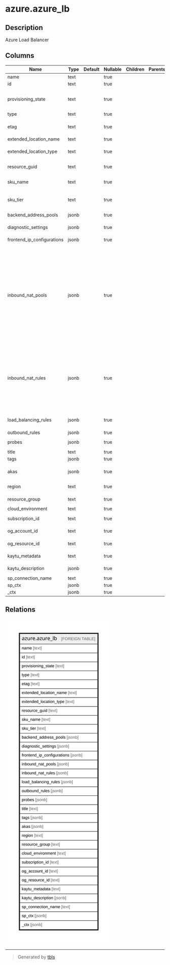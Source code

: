# azure.azure_lb

## Description

Azure Load Balancer

## Columns

| Name | Type | Default | Nullable | Children | Parents | Comment |
| ---- | ---- | ------- | -------- | -------- | ------- | ------- |
| name | text |  | true |  |  | The resource name. |
| id | text |  | true |  |  | The resource ID. |
| provisioning_state | text |  | true |  |  | The provisioning state of the load balancer resource. Possible values include: 'Succeeded', 'Updating', 'Deleting', 'Failed'. |
| type | text |  | true |  |  | The resource type. |
| etag | text |  | true |  |  | A unique read-only string that changes whenever the resource is updated. |
| extended_location_name | text |  | true |  |  | The name of the extended location. |
| extended_location_type | text |  | true |  |  | The type of the extended location. Possible values include: 'ExtendedLocationTypesEdgeZone'. |
| resource_guid | text |  | true |  |  | The resource GUID property of the load balancer resource. |
| sku_name | text |  | true |  |  | Name of the load balancer SKU. Possible values include: 'Basic', 'Standard', 'Gateway'. |
| sku_tier | text |  | true |  |  | Tier of the load balancer SKU. Possible values include: 'Regional', 'Global'. |
| backend_address_pools | jsonb |  | true |  |  | Collection of backend address pools used by the load balancer. |
| diagnostic_settings | jsonb |  | true |  |  | A list of active diagnostic settings for the load balancer. |
| frontend_ip_configurations | jsonb |  | true |  |  | Object representing the frontend IPs to be used for the load balancer. |
| inbound_nat_pools | jsonb |  | true |  |  | Defines an external port range for inbound NAT to a single backend port on NICs associated with the load balancer. Inbound NAT rules are created automatically for each NIC associated with the Load Balancer using an external port from this range. Defining an Inbound NAT pool on the Load Balancer is mutually exclusive with defining inbound Nat rules. Inbound NAT pools are referenced from virtual machine scale sets. NICs that are associated with individual virtual machines cannot reference an inbound NAT pool. They have to reference individual inbound NAT rules. |
| inbound_nat_rules | jsonb |  | true |  |  | Collection of inbound NAT Rules used by the load balancer. Defining inbound NAT rules on the load balancer is mutually exclusive with defining an inbound NAT pool. Inbound NAT pools are referenced from virtual machine scale sets. NICs that are associated with individual virtual machines cannot reference an Inbound NAT pool. They have to reference individual inbound NAT rules. |
| load_balancing_rules | jsonb |  | true |  |  | Object collection representing the load balancing rules Gets the provisioning. |
| outbound_rules | jsonb |  | true |  |  | The outbound rules. |
| probes | jsonb |  | true |  |  | Collection of probe objects used in the load balancer. |
| title | text |  | true |  |  | Title of the resource. |
| tags | jsonb |  | true |  |  | A map of tags for the resource. |
| akas | jsonb |  | true |  |  | Array of globally unique identifier strings (also known as) for the resource. |
| region | text |  | true |  |  | The Azure region/location in which the resource is located. |
| resource_group | text |  | true |  |  | The resource group which holds this resource. |
| cloud_environment | text |  | true |  |  | The Azure Cloud Environment. |
| subscription_id | text |  | true |  |  | The Azure Subscription ID in which the resource is located. |
| og_account_id | text |  | true |  |  | The Platform Account ID in which the resource is located. |
| og_resource_id | text |  | true |  |  | The unique ID of the resource in opengovernance. |
| kaytu_metadata | text |  | true |  |  | Platform Metadata of the Azure resource. |
| kaytu_description | jsonb |  | true |  |  | The full model description of the resource |
| sp_connection_name | text |  | true |  |  | Steampipe connection name. |
| sp_ctx | jsonb |  | true |  |  | Steampipe context in JSON form. |
| _ctx | jsonb |  | true |  |  | Steampipe context in JSON form. |

## Relations

![er](azure.azure_lb.svg)

---

> Generated by [tbls](https://github.com/k1LoW/tbls)
